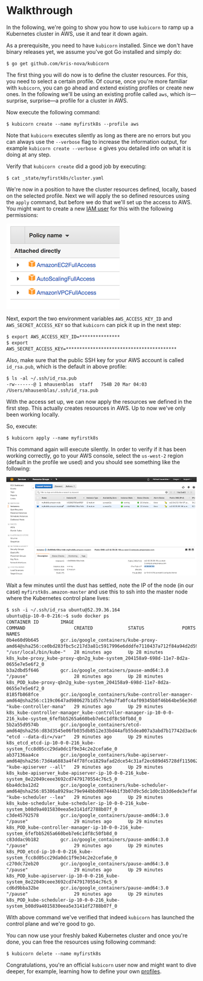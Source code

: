 # Walkthrough

In the following, we're going to show you how to use `kubicorn` to ramp up a Kubernetes cluster in AWS, use it and tear it down again.

As a prerequisite, you need to have `kubicorn` installed. Since we don't have binary releases yet, we assume you've got Go installed and simply do:

```
$ go get github.com/kris-nova/kubicorn
```

The first thing you will do now is to define the cluster resources. For this, you need to select a certain profile. Of course, once you're more familiar with `kubicorn`, you can go ahead and extend existing profiles or create new ones.
In the following we'll be using an existing profile called `aws`, which is—surprise, surprise—a profile for a cluster in AWS.

Now execute the following command:

```
$ kubicorn create --name myfirstk8s --profile aws
```

Note that `kubicorn` executes silently as long as there are no errors but you can always use the `--verbose` flag to increase the information output, for example `kubicorn create --verbose 4` gives you detailed info on what it is doing at any step.

Verify that `kubicorn create` did a good job by executing:

```
$ cat _state/myfirstk8s/cluster.yaml
```

We're now in a position to have the cluster resources defined, locally, based on the selected profile. Next we will apply the so defined resources using the `apply` command, but before we do that we'll set up the access to AWS. You might want to create a new [IAM user](http://docs.aws.amazon.com/IAM/latest/UserGuide/id_users_create.html) for this with the following permissions:

![AWS IAM permissions required for kubicorn](img/aws-iam-user-perm-screen-shot.png)

Next, export the two environment variables `AWS_ACCESS_KEY_ID` and `AWS_SECRET_ACCESS_KEY` so that `kubicorn` can pick it up in the next step:

```
$ export AWS_ACCESS_KEY_ID=***************
$ export AWS_SECRET_ACCESS_KEY=*****************************************
```

Also, make sure that the public SSH key for your AWS account is called `id_rsa.pub`, which is the default in above profile:

```
$ ls -al ~/.ssh/id_rsa.pub
-rw-------@ 1 mhausenblas  staff   754B 20 Mar 04:03 /Users/mhausenblas/.ssh/id_rsa.pub
```

With the access set up, we can now apply the resources we defined in the first step. This actually creates resources in AWS. Up to now we've only been working locally.

So, execute:

```
$ kubicorn apply --name myfirstk8s
```

This command again will execute silently. In order to verify if it has been working correctly, go to your AWS console,
select the `us-west-2` region (default in the profile we used) and you should see something like the following:

![AWS EC2 post-creation](img/aws-ec2-post-create-screen-shot.png)

Wait a few minutes until the dust has settled, note the IP of the node (in our case) `myfirstk8s.amazon-master`
and use this to ssh into the master node where the Kubernetes control plane lives:

```
$ ssh -i ~/.ssh/id_rsa ubuntu@52.39.36.164
ubuntu@ip-10-0-0-216:~$ sudo docker ps
CONTAINER ID        IMAGE                                                                                                                            COMMAND                  CREATED             STATUS              PORTS               NAMES
0b4e60d9b645        gcr.io/google_containers/kube-proxy-amd64@sha256:ce0bd283fbc5c217d3a81c5917996e6dddfe7110437a712f84a94d2d5912214d                "/usr/local/bin/kube-"   28 minutes ago      Up 28 minutes                           k8s_kube-proxy_kube-proxy-qbn2g_kube-system_204158a9-698d-11e7-8d2a-0655e7e5e6f2_0
b3a2dbd5f646        gcr.io/google_containers/pause-amd64:3.0                                                                                         "/pause"                 28 minutes ago      Up 28 minutes                           k8s_POD_kube-proxy-qbn2g_kube-system_204158a9-698d-11e7-8d2a-0655e7e5e6f2_0
8185fb868fce        gcr.io/google_containers/kube-controller-manager-amd64@sha256:c119c0647ad980627b1d57c7e9a7fa0fc4af09345b8f46b64be56e36d97b1402   "kube-controller-mana"   29 minutes ago      Up 29 minutes                           k8s_kube-controller-manager_kube-controller-manager-ip-10-0-0-216_kube-system_6fefbb5265a660beb7e6c1df8c50fb8d_0
5b2a55d9574b        gcr.io/google_containers/etcd-amd64@sha256:d83d3545e06fb035db8512e33bd44afb55dea007a3abd7b17742d3ac6d235940                      "etcd --data-dir=/var"   29 minutes ago      Up 29 minutes                           k8s_etcd_etcd-ip-10-0-0-216_kube-system_fcc8d05cc29da0dc1f9e34c2e2cefa6e_0
ab37136aa4ce        gcr.io/google_containers/kube-apiserver-amd64@sha256:73d4a6883a4f4f78fce1829afad2dce54c31af2ec689d45728df11506283f1a2            "kube-apiserver --all"   29 minutes ago      Up 29 minutes                           k8s_kube-apiserver_kube-apiserver-ip-10-0-0-216_kube-system_8e22049ceee3692cd7479170554c76c5_0
6ba4dcba12d2        gcr.io/google_containers/kube-scheduler-amd64@sha256:85386a8929ac79e944bbd087444b1f3b07d9c5dc1d0c1b3d6ede3effa611378d            "kube-scheduler --lea"   29 minutes ago      Up 29 minutes                           k8s_kube-scheduler_kube-scheduler-ip-10-0-0-216_kube-system_b08d9a4015830eea5e3141df2788b07f_0
c3de45792578        gcr.io/google_containers/pause-amd64:3.0                                                                                         "/pause"                 29 minutes ago      Up 29 minutes                           k8s_POD_kube-controller-manager-ip-10-0-0-216_kube-system_6fefbb5265a660beb7e6c1df8c50fb8d_0
c83ddac9b182        gcr.io/google_containers/pause-amd64:3.0                                                                                         "/pause"                 29 minutes ago      Up 29 minutes                           k8s_POD_etcd-ip-10-0-0-216_kube-system_fcc8d05cc29da0dc1f9e34c2e2cefa6e_0
c270dc72eb20        gcr.io/google_containers/pause-amd64:3.0                                                                                         "/pause"                 29 minutes ago      Up 29 minutes                           k8s_POD_kube-apiserver-ip-10-0-0-216_kube-system_8e22049ceee3692cd7479170554c76c5_0
cd6d9bba32be        gcr.io/google_containers/pause-amd64:3.0                                                                                         "/pause"                 29 minutes ago      Up 29 minutes                           k8s_POD_kube-scheduler-ip-10-0-0-216_kube-system_b08d9a4015830eea5e3141df2788b07f_0
```

With above command we've verified that indeed `kubicorn` has launched the control plane and we're good to go.

You can now use your freshly baked Kubernetes cluster and once you're done, you can free the resources using following command:

```
$ kubicorn delete --name myfirstk8s
```

Congratulations, you're an official `kubicorn` user now and might want to dive deeper,
for example, learning how to define your own [profiles](https://github.com/kris-nova/kubicorn/tree/master/profiles).
